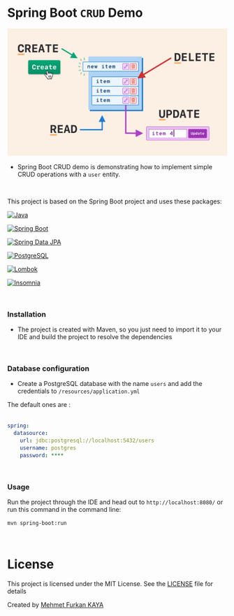 # Spring Boot `CRUD` Demo

![CRUD](./images/CRUD.png)

- Spring Boot CRUD demo is demonstrating how to implement simple CRUD operations with a `user` entity.

<br>

This project is based on the Spring Boot project and uses these packages:

[![Java](https://img.shields.io/badge/java-19.0-000?style=for-the-badge&logo=openjdk&logoColor=write&color=FF9A00)](https://www.java.com/en/)

[![Spring Boot](https://img.shields.io/badge/spring%20boot-3.0.7-000?style=for-the-badge&logo=springboot&logoColor=white&color=6DB33F)](https://spring.io/)

[![Spring Data JPA](https://img.shields.io/badge/Spring%20Data%20JPA-3.0.6-C70D2C?style=for-the-badge&logo=liquibase&logoColor=white&color=06AC38)](https://www.java.com/en/)

[![PostgreSQL](https://img.shields.io/badge/postgresql-15.0-000?style=for-the-badge&logo=PostgreSQL&logoColor=white&color=4169E1)](https://www.postgresql.org/)

[![Lombok](https://img.shields.io/badge/lombok-1.18.26-000?style=for-the-badge&logoColor=white&color=FF5722)](https://projectlombok.org/)

[![Insomnia](https://img.shields.io/badge/Insomnia-2023.1-C70D2C?style=for-the-badge&logo=insomnia&logoColor=white&color=4000BF)](https://insomnia.rest/)

<br>

### Installation

- The project is created with Maven, so you just need to import it to your IDE and build the project to resolve the dependencies

<br>

### Database configuration

- Create a PostgreSQL database with the name `users` and add the credentials to `/resources/application.yml`

The default ones are :

```yml

spring:
  datasource:
    url: jdbc:postgresql://localhost:5432/users
    username: postgres
    password: ****

```

<br>

### Usage

Run the project through the IDE and head out to `http://localhost:8080/`
or
run this command in the command line:

```bsh
mvn spring-boot:run
```

<br>

# License

This project is licensed under the MIT License. See the [LICENSE](LICENSE) file for details

Created by [Mehmet Furkan KAYA](https://www.linkedin.com/in/mehmet-furkan-kaya/)
